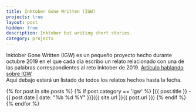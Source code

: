 ```yaml
---
title: Inktober Gone Written (IGW)
projects: true
layout: post
hidden: true
description: Inktober but writing short stories.
category: projects
---
```


Inktober Gone Written (IGW) es un pequeño proyecto hecho durante octubre 2019 en el que cada día escribo un relato relacionado con una de las palabras correspondientes al reto Inktober de 2019. [Artículo hablando sobre IGW](/blog/2019/10/01/inktober-gone-written.html).  
Aquí debajo estará un listado de todos los relatos hechos hasta la fecha.

{% for post in site.posts %}
{% if post.category == 'igw' %}
[{{ post.title }} - {{ post.date | date: "%b %d %Y" }}]({{ site.url }}{{ post.url }})
{% endif %}
{% endfor %}
